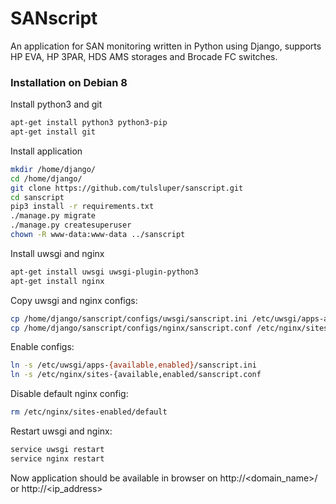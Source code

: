 # SANscript

An application for SAN monitoring written in Python using Django, supports HP EVA, HP 3PAR, HDS AMS storages and Brocade FC switches.

### Installation on Debian 8

Install python3 and git
```bash
apt-get install python3 python3-pip
apt-get install git
```
Install application
```bash
mkdir /home/django/
cd /home/django/
git clone https://github.com/tulsluper/sanscript.git
cd sanscript
pip3 install -r requirements.txt
./manage.py migrate
./manage.py createsuperuser
chown -R www-data:www-data ../sanscript
```
Install uwsgi and nginx
```bash
apt-get install uwsgi uwsgi-plugin-python3
apt-get install nginx
```
Copy uwsgi and nginx configs:
```bash
cp /home/django/sanscript/configs/uwsgi/sanscript.ini /etc/uwsgi/apps-available/
cp /home/django/sanscript/configs/nginx/sanscript.conf /etc/nginx/sites-available/
```
Enable configs:
```bash
ln -s /etc/uwsgi/apps-{available,enabled}/sanscript.ini
ln -s /etc/nginx/sites-{available,enabled/sanscript.conf 
```
Disable default nginx config:
```bash
rm /etc/nginx/sites-enabled/default
```
Restart uwsgi and nginx:
```bash
service uwsgi restart
service nginx restart
```
Now application should be available in browser on http://<domain_name>/ or http://<ip_address>
